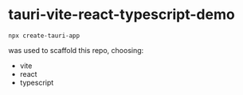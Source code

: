 # tauri-vite-react-typescript-demo

```
npx create-tauri-app
```

was used to scaffold this repo, choosing:

- vite
- react
- typescript